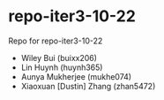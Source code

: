 # repo-iter3-10-22
Repo for repo-iter3-10-22

* Wiley Bui (buixx206)
* Lin Huynh (huynh365)
* Aunya Mukherjee (mukhe074)
* Xiaoxuan [Dustin] Zhang (zhan5472)